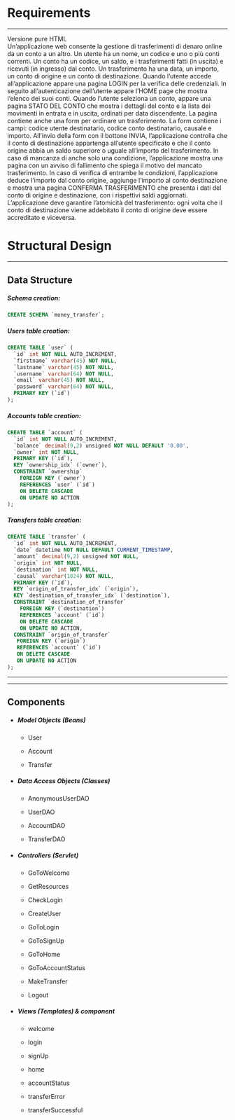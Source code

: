 # Requirements

---

Versione pure HTML  
Un’applicazione web consente la gestione di trasferimenti di denaro online da un conto a un altro. Un utente ha
un nome, un codice e uno o più conti correnti. Un conto ha un codice, un saldo, e i trasferimenti fatti (in uscita) e
ricevuti (in ingresso) dal conto. Un trasferimento ha una data, un importo, un conto di origine e un conto di
destinazione. Quando l’utente accede all’applicazione appare una pagina LOGIN per la verifica delle credenziali.
In seguito all’autenticazione dell’utente appare l’HOME page che mostra l’elenco dei suoi conti. Quando l’utente seleziona un conto, appare una pagina STATO DEL CONTO che mostra i dettagli del conto e la lista dei movimenti
in entrata e in uscita, ordinati per data discendente. La pagina contiene anche una form per ordinare un
trasferimento. La form contiene i campi: codice utente destinatario, codice conto destinatario, causale e importo.
All’invio della form con il bottone INVIA, l’applicazione controlla che il conto di destinazione appartenga all’utente
specificato e che il conto origine abbia un saldo superiore o uguale all’importo del trasferimento. In caso di mancanza di anche solo una condizione, l’applicazione mostra una pagina con un avviso di fallimento che spiega il motivo del mancato trasferimento. In caso di verifica di entrambe le condizioni, l’applicazione deduce l’importo
dal conto origine, aggiunge l’importo al conto destinazione e mostra una pagina CONFERMA TRASFERIMENTO che
presenta i dati del conto di origine e destinazione, con i rispettivi saldi aggiornati. L’applicazione deve garantire
l’atomicità del trasferimento: ogni volta che il conto di destinazione viene addebitato il conto di origine deve
essere accreditato e viceversa.

# Structural Design

***

## Data Structure

##### Schema creation:

```sql
CREATE SCHEMA `money_transfer`;
```

##### Users table creation:

```sql
CREATE TABLE `user` (
  `id` int NOT NULL AUTO_INCREMENT,
  `firstname` varchar(45) NOT NULL,
  `lastname` varchar(45) NOT NULL,
  `username` varchar(64) NOT NULL,
  `email` varchar(45) NOT NULL,
  `password` varchar(64) NOT NULL,
  PRIMARY KEY (`id`)
);
```

##### Accounts table creation:

```sql
CREATE TABLE `account` (
  `id` int NOT NULL AUTO_INCREMENT,
  `balance` decimal(9,2) unsigned NOT NULL DEFAULT '0.00',
  `owner` int NOT NULL,
  PRIMARY KEY (`id`),
  KEY `ownership_idx` (`owner`),
  CONSTRAINT `ownership` 
    FOREIGN KEY (`owner`) 
    REFERENCES `user` (`id`) 
    ON DELETE CASCADE
    ON UPDATE NO ACTION
);
```

##### Transfers table creation:

```sql
CREATE TABLE `transfer` (
  `id` int NOT NULL AUTO_INCREMENT,
  `date` datetime NOT NULL DEFAULT CURRENT_TIMESTAMP,
  `amount` decimal(9,2) unsigned NOT NULL,
  `origin` int NOT NULL,
  `destination` int NOT NULL,
  `causal` varchar(1024) NOT NULL,
  PRIMARY KEY (`id`),
  KEY `origin_of_transfer_idx` (`origin`),
  KEY `destination_of_transfer_idx` (`destination`),
  CONSTRAINT `destination_of_transfer` 
    FOREIGN KEY (`destination`) 
    REFERENCES `account` (`id`) 
    ON DELETE CASCADE
    ON UPDATE NO ACTION,
  CONSTRAINT `origin_of_transfer` 
   FOREIGN KEY (`origin`) 
   REFERENCES `account` (`id`) 
   ON DELETE CASCADE
   ON UPDATE NO ACTION
);
```

***

***

## Components

- ##### Model Objects (Beans)
  
  - User
  
  - Account
  
  - Transfer

- ##### Data Access Objects (Classes)
  
  - AnonymousUserDAO
  
  - UserDAO
  
  - AccountDAO
  
  - TransferDAO

- ##### Controllers (Servlet)
  
  - GoToWelcome
  
  - GetResources
  
  - CheckLogin
  
  - CreateUser
  
  - GoToLogin
  
  - GoToSignUp
  
  - GoToHome
  
  - GoToAccountStatus
  
  - MakeTransfer
  
  - Logout

- ##### Views (Templates) & component
  
  - welcome
  
  - login
  
  - signUp
  
  - home
  
  - accountStatus
  
  - transferError
  
  - transferSuccessful